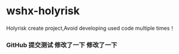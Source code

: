 # wshx-holyrisk
Holyrisk create project,Avoid developing used code multiple times！

### GitHub 提交测试 修改了一下 修改了一下
